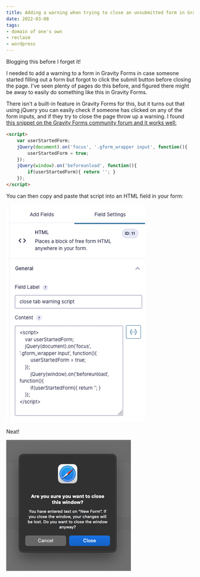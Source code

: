 ```yaml
---
title: Adding a warning when trying to close an unsubmitted form in Gravity Forms
date: 2022-03-08
tags:
- domain of one's own
- reclaim
- wordpress
---
```


Blogging this before I forget it!

I needed to add a warning to a form in Gravity Forms in case someone started filling out a form but forgot to click the submit button before closing the page. I've seen plenty of pages do this before, and figured there might be away to easily do something like this in Gravity Forms. 

There isn't a built-in feature in Gravity Forms for this, but it turns out that using jQuery you can easily check if someone has clicked on any of the form inputs, and if they try to close the page throw up a warning. I found [this snippet on the Gravity Forms community forum and it works well:](https://community.gravityforms.com/t/browser-warning-when-closing-tab-when-editing-filling-out-a-form/2637/10)

```html
<script>
    var userStartedForm;
    jQuery(document).on('focus', '.gform_wrapper input', function(){
        userStartedForm = true;
    });
	jQuery(window).on('beforeunload', function(){
        if(userStartedForm){ return ''; }
    });
</script>
```

You can then copy and paste that script into an HTML field in your form:

![](htmlfield.png)

Neat!

![](formwarning.png)
